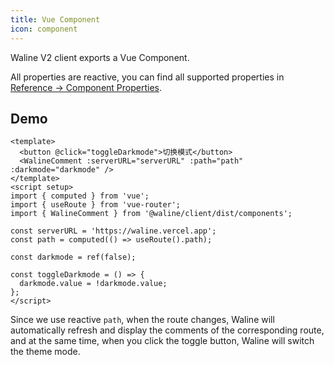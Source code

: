 ```yaml
---
title: Vue Component
icon: component
---
```


Waline V2 client exports a Vue Component.

All properties are reactive, you can find all supported properties in [Reference → Component Properties](../../reference/component.md).

<!-- more -->

## Demo

```vue
<template>
  <button @click="toggleDarkmode">切换模式</button>
  <WalineComment :serverURL="serverURL" :path="path" :darkmode="darkmode" />
</template>
<script setup>
import { computed } from 'vue';
import { useRoute } from 'vue-router';
import { WalineComment } from '@waline/client/dist/components';

const serverURL = 'https://waline.vercel.app';
const path = computed(() => useRoute().path);

const darkmode = ref(false);

const toggleDarkmode = () => {
  darkmode.value = !darkmode.value;
};
</script>
```

Since we use reactive `path`, when the route changes, Waline will automatically refresh and display the comments of the corresponding route, and at the same time, when you click the toggle button, Waline will switch the theme mode.
